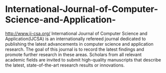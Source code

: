 International-Journal-of-Computer-Science-and-Application-
==========================================================

http://www.ij-csa.org/
International Journal of Computer Science and Application(IJCSA) is an internationally refereed journal dedicated to publishing the latest advancements in computer science and application research. The goal of this journal is to record the latest findings and promote further research in these areas. Scholars from all relevant academic fields are invited to submit high-quality manuscripts that describe the latest, state-of-the-art research results or innovations.
